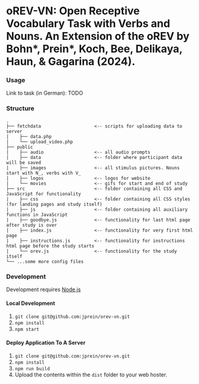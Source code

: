 # oREV-VN: Open Receptive Vocabulary Task with Verbs and Nouns. An Extension of the oREV by Bohn\*, Prein\*, Koch, Bee, Delikaya, Haun, & Gagarina (2024).

### Usage

Link to task (in German): TODO

### Structure

```
.
├── fetchdata                    <-- scripts for uploading data to server
|    ├── data.php
|    └── upload_video.php
├── public
|    ├── audio                   <-- all audio prompts
|    ├── data                    <-- folder where participant data will be saved
|    ├── images                  <-- all stimulus pictures. Nouns start with N_, verbs with V_
|    ├── logos                   <-- logos for website
|    └── movies                  <-- gifs for start and end of study
├── src                          <-- folder containing all CSS and JavaScript for functionality
|    ├── css                     <-- folder containing all CSS styles (for landing pages and study itself)
|    ├── js                      <-- folder containing all auxiliary functions in JavaScript
|    ├── goodbye.js              <-- functionality for last html page after study is over
|    ├── index.js                <-- functionality for very first html page
|    ├── instructions.js         <-- functionality for instructions html page before the study starts
|    └── orev.js                 <-- functionality for the study itself
└── ...some more config files

```

### Development

Development requires [Node.js](https://nodejs.org/en/)

#### Local Development

1. `git clone git@github.com:jprein/orev-vn.git`
1. `npm install`
1. `npm start`

#### Deploy Application To A Server

1. `git clone git@github.com:jprein/orev-vn.git`
1. `npm install`
1. `npm run build`
1. Upload the contents within the `dist` folder to your web hoster.
